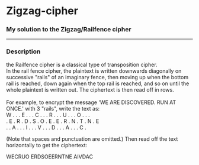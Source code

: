 # Zigzag-cipher

<h3>My solution to the Zigzag/Railfence cipher </h3>
<hr>
<h3>Description</h3>
the Railfence cipher is a classical type of transposition cipher.<br>
In the rail fence cipher, the plaintext is written downwards diagonally on successive "rails" of an imaginary fence, then moving up when the bottom rail is reached, down again when the top rail is reached, and so on until the whole plaintext is written out. The ciphertext is then read off in rows.<br>
<br>
For example, to encrypt the message 'WE ARE DISCOVERED. RUN AT ONCE.' with 3 "rails", write the text as:
<br>
W . . . E . . . C . . . R . . . U . . . O . . . <br>
. E . R . D . S . O . E . E . R . N . T . N . E <br>
. . A . . . I . . . V . . . D . . . A . . . C . 

(Note that spaces and punctuation are omitted.) Then read off the text horizontally to get the ciphertext:

WECRUO ERDSOEERNTNE AIVDAC <br>
